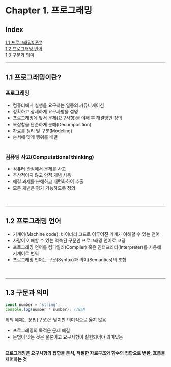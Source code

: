 # Chapter 1. 프로그래밍

## Index

[1.1 프로그래밍이란?](#11-프로그래밍이란) <br>
[1.2 프로그래밍 언어](#12-프로그래밍-언어)<br>
[1.3 구문과 의미](#13-구문과-의미)

---

## 1.1 프로그래밍이란?

### 프로그래밍

- 컴퓨터에게 실행을 요구하는 일종의 커뮤니케이션
- 정확하고 상세하게 요구사항을 설명
- 프로그래밍에 앞서 문제(요구사항)을 이해 후 해결방안 정의
- 복잡함을 단순하게 분해(Decomposition)
- 자료를 정리 및 구분(Modeling)
- 순서에 맞게 행위를 배열
  <br><br>

### 컴퓨팅 사고(Computational thinking)

- 컴퓨터 관점에서 문제를 사고
- 추상적이지 않고 양적 개념 사용
- 해결 과제를 분해하고 패턴화하여 추출
- 모든 개념은 평가 가능하도록 정의
  <br><br><br>

---

## 1.2 프로그래밍 언어

- 기계어(Machine code): 바이너리 코드로 이루어진 기계가 이해할 수 있는 언어
- 사람이 이해할 수 있는 약속된 구문인 프로그래밍 언어로 코딩
- 프로그래밍 언어를 컴파일러(Compiler) 혹은 인터프리터(Interpreter)를 사용해 기계어로 번역
- 프로그래밍 언어는 구문(Syntax)과 의미(Semantics)의 조합
  <br><br><br>

---

## 1.3 구문과 의미

```javascript
const number = 'string';
console.log(number * number); //NaN
```

위의 예제는 문법(구문)은 맞지만 의미적으로 옳지 않음

- 프로그래밍의 목적은 문제 해결
- 문법이 맞는 것은 물론이고 요구사항이 실현되어야 의미있음
  <br>
  <br>

**프로그래밍은 요구사항의 집합을 분석, 적절한 자료구조와 함수의 집합으로 변환, 흐름을 제어하는 것**
